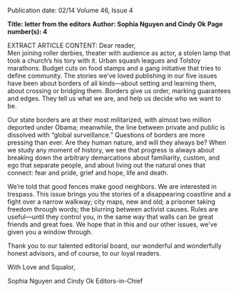 Publication date: 02/14
Volume 46, Issue 4

**Title: letter from the editors**
**Author: Sophia Nguyen and Cindy Ok**
**Page number(s): 4**

EXTRACT ARTICLE CONTENT:
Dear reader,  
Men joining roller derbies, theater with audience as actor, a stolen lamp that took a church’s his­
tory with it. Urban squash leagues and Tolstoy marathons. Budget cuts on food stamps and a gang ini­tiative that tries to define community. The stories we’ve loved publishing in our five issues have been 
about borders of all kinds—about setting and learning them, about crossing or bridging them. Borders 
give us order, marking guarantees and edges. They tell us what we are, and help us decide who we want 
to be.  

Our state borders are at their most militarized, with almost two million deported under Obama; 
meanwhile, the line between private and public is dissolved with “global surveillance.” Questions 
of borders are more pressing than ever. Are they human nature, and will they always be? When 
we study any moment of history, we see that progress is always about breaking down the arbitrary 
demarcations about familiarity, custom, and ego that separate people, and about living out the 
natural ones that connect: fear and pride, grief and hope, life and death.   

We’re told that good fences make good neighbors. We are interested in trespass. This issue brings 
you the stories of a disappearing coastline and a fight over a narrow walkway; city maps, new and old; a 
prisoner taking freedom through words; the blurring between activist causes.  Rules are useful—until 
they control you, in the same way that walls can be great friends and great foes. We hope that in this 
and our other issues, we’ve given you a window through.

Thank you to our talented editorial board, our wonderful and wonderfully honest advisors, and of 
course, to our loyal readers. 

With Love and Squalor, 

Sophia Nguyen and Cindy Ok 
Editors-in-Chief